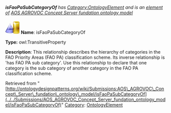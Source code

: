 ___isFaoPaSubCategoryOf__ has [Category:OntologyElement](../../Category/OntologyElement "Category:OntologyElement") and is an [element of](../../Property/ElementOf "Property:ElementOf") [AOS AGROVOC Concept Server fundation ontology model](../../Submissions/AOS_AGROVOC_Concept_Server_fundation_ontology_model "Submissions:AOS AGROVOC Concept Server fundation ontology model")_


  




[![ObjectProperty](../../images/thumb/c/c3/ObjectProperty.gif/45px-ObjectProperty.gif)](../../Image/ObjectProperty.gif "ObjectProperty")
__Name__: isFaoPaSubCategoryOf 


__Type:__ owl:TransitiveProperty 


__Description__: This relationship describes the hierarchy of categories in the FAO Priority Areas (FAO PA) classification scheme. Its inverse relationship is 'has FAO PA sub category'. Use this relationship to declare that one category is the sub category of another category in the FAO PA classification scheme. 





Retrieved from "[http://ontologydesignpatterns.org/wiki/Submissions:AOS\_AGROVOC\_Concept\_Server\_fundation\_ontology\_model/isFaoPaSubCategoryOf](../../Submissions/AOS_AGROVOC_Concept_Server_fundation_ontology_model/isFaoPaSubCategoryOf)"
 [Category](http://ontologydesignpatterns.org/wiki/Special:Categories "Special:Categories"): [OntologyElement](../../Category/OntologyElement "Category:OntologyElement")